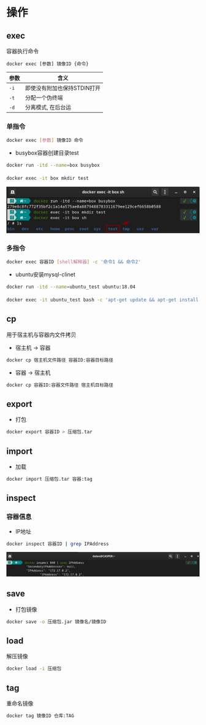 <!--
 * @Author       : dmjcb@outlook.com
 * @Date         : 2024-09-04 02:23:02
 * @LastEditors  : dmjcb@outlook.com
 * @LastEditTime : 2024-09-26 22:07:26
-->

# 操作

## exec

容器执行命令

```shell
docker exec [参数] 镜像ID {命令}
```

| 参数 | 含义                       |
| ---- | ------------------------- |
| `-i` | 即使没有附加也保持STDIN打开 |
| `-t` | 分配一个伪终端             |
| `-d` | 分离模式, 在后台运         |

### 单指令

```sh
docker exec [参数] 镜像ID 命令
```

- busybox容器创建目录test

```sh
docker run -itd --name=box busybox 

docker exec -it box mkdir test
```

![](https://raw.githubusercontent.com/dmjcb/SelfImgur/main/20220112043735.png)


### 多指令

```sh
docker exec 容器ID [shell解释器] -c '命令1 && 命令2'
```

- ubuntu安装mysql-clinet

```sh
docker run -itd --name=ubuntu_test ubuntu:18.04

docker exec -it ubuntu_test bash -c 'apt-get update && apt-get install -y mysql-client'
```

##  cp

用于宿主机与容器内文件拷贝

- 宿主机 -> 容器

```sh
docker cp 宿主机文件路径 容器ID:容器目标路径
```

- 容器 -> 宿主机

```sh
docker cp 容器ID:容器文件路径 宿主机目标路径
```

## export

- 打包

```sh
docker export 容器ID > 压缩包.tar
```

## import

- 加载

```sh
docker import 压缩包.tar 容器:tag
```

## inspect

### 容器信息

- IP地址

```sh
docker inspect 容器ID | grep IPAddress
```

![](https://raw.githubusercontent.com/dmjcb/SelfImgur/main/20220219213015.png)


## save

- 打包镜像

```sh
docker save -o 压缩包.jar 镜像名/镜像ID
```

## load

解压镜像

```sh
docker load -i 压缩包
```

## tag

重命名镜像

```sh
docker tag 镜像ID 仓库:TAG
```
